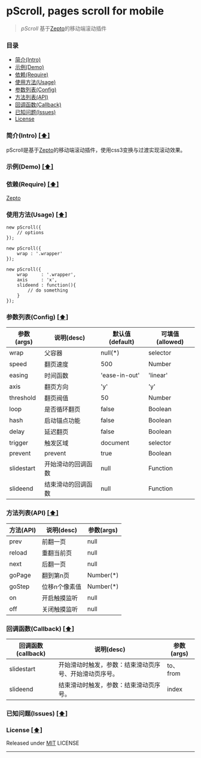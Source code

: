 # pScroll, pages scroll for mobile

> *pScroll* 基于[Zepto]的移动端滚动插件

### <a name="top"></a>目录
* [简介(Intro)](#intro)
* [示例(Demo)](#demo)
* [依赖(Require)](#require)
* [使用方法(Usage)](#usage)
* [参数列表(Config)](#config)
* [方法列表(API)](#api)
* [回调函数(Callback)](#callback)
* [已知问题(Issues)](#known-issues)
* [License](#license)

### <a name="intro"></a>简介(Intro) [[⬆]](#top)
pScroll是基于[Zepto]的移动端滚动插件，使用css3变换与过渡实现滚动效果。

### <a name="demo"></a>示例(Demo) [[⬆]](#top)

### <a name="require"></a>依赖(Require) [[⬆]](#top)
[Zepto]

### <a name="usage"></a>使用方法(Usage) [[⬆]](#top)
````
new pScroll({
	// options
});
````
````
new pScroll({
	wrap : '.wrapper'
});
````
````
new pScroll({
	wrap 	 : '.wrapper',
	axis	 : 'x',
	slideend : function(){
		// do something
	}
});
````

### <a name="config"></a>参数列表(Config) [[⬆]](#top)
|   参数(args)  |     说明(desc)   | 默认值(default) | 可填值(allowed) |
|--------------|------------------|---------------|----------------|
| wrap         | 父容器            | null(*)       | selector       |
| speed        | 翻页速度          | 500           | Number          |
| easing       | 时间函数          | 'ease-in-out' | 'linear'|'ease'|'ease-in'|'ease-out'|'ease-in-out'|'cubic-bezier' |
| axis         | 翻页方向          | 'y'           | 'y'|'x'         |
| threshold    | 翻页阀值          | 50            | Number          |
| loop         | 是否循环翻页      | false          | Boolean        |
| hash         | 启动锚点功能      | false          | Boolean        |
| delay        | 延迟翻页          | false         | Boolean        |
| trigger      | 触发区域          | document      | selector       |
| prevent      | prevent         | true           | Boolean        |
| slidestart   | 开始滑动的回调函数 | null           | Function       |
| slideend     | 结束滑动的回调函数 | null           | Function       |

### <a name="api"></a>方法列表(API) [[⬆]](#top)
| 方法(API) | 说明(desc)  | 参数(args) |
|----------|-------------|-----------|
| prev     | 前翻一页     | null      |
| reload   | 重翻当前页   | null       |
| next     | 后翻一页     | null      |
| goPage   | 翻到第n页 	 | Number(*) |
| goStep   | 位移n个像素值 | Number(*) |
| on       | 开启触摸监听  | null      |
| off      | 关闭触摸监听  | null	     |

### <a name="callback"></a>回调函数(Callback) [[⬆]](#top)
| 回调函数(callback) |              说明(desc)              			| 参数(args) |
|-------------------|-----------------------------------------------|-----------|
| slidestart   		| 开始滑动时触发，参数：结束滑动页序号、开始滑动页序号。 | to、from  |
| slideend    		| 结束滑动时触发，参数：结束滑动页序号。             	| index     |

### <a name="known-issues"></a>已知问题(Issues) [[⬆]](#top)

### <a name="license"></a>License [[⬆]](#top)
Released under [MIT] LICENSE

---
[Zepto]: http://zeptojs.com/
[MIT]: http://rem.mit-license.org/